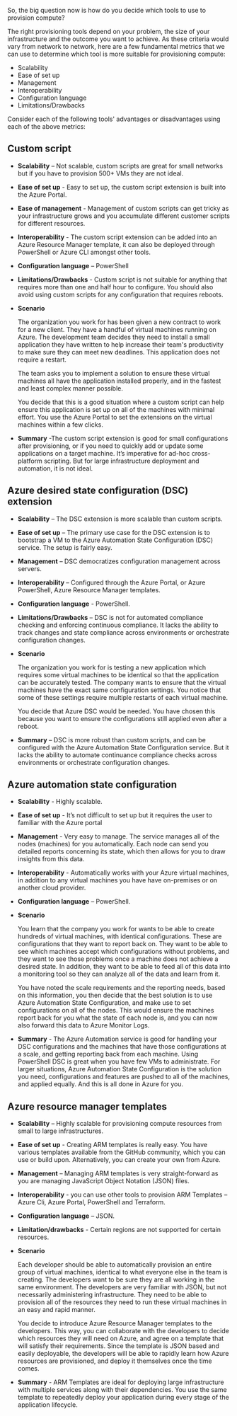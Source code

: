 So, the big question now is how do you decide which tools to use to provision compute?

The right provisioning tools depend on your problem, the size of your infrastructure and the outcome you want to achieve. As these criteria would vary from network to network, here are a few fundamental metrics that we can use to determine which tool is more suitable for provisioning compute:

- Scalability
- Ease of set up
- Management
- Interoperability
- Configuration language
- Limitations/Drawbacks

Consider each of the following tools' advantages or disadvantages using each of the above metrics:

## Custom script

- **Scalability** – Not scalable, custom scripts are great for small networks but if you have to provision 500+ VMs they are not ideal.

- **Ease of set up** - Easy to set up, the custom script extension is built into the Azure Portal.

- **Ease of management** - Management of custom scripts can get tricky as your infrastructure grows and you accumulate different customer scripts for different resources.

- **Interoperability** - The custom script extension can be added into an Azure Resource Manager template, it can also be deployed through PowerShell or Azure CLI amongst other tools.

- **Configuration language** – PowerShell

- **Limitations/Drawbacks** - Custom script is not suitable for anything that requires more than one and half hour to configure.  You should also avoid using custom scripts for any configuration that requires  reboots.  

- **Scenario**

  The organization you work for has been given a new contract to work for a new client. They have a handful of virtual machines running on Azure. The development team decides they need to install a small application they have written to help increase their team's productivity to make sure they can meet new deadlines. This application does not require a restart.

   The team asks you to implement a solution to ensure these virtual machines all have the application installed properly, and in the fastest and least complex manner possible.  

  You decide that this is a good situation where a custom script can help ensure this application is set up on all of the machines with minimal effort.  You use the Azure Portal to set the extensions on the virtual machines within a few clicks.

- **Summary** -The custom script extension is good for small configurations after provisioning, or if you need to quickly add or update some applications on a target machine.  It’s imperative for ad-hoc cross-platform scripting. But for large infrastructure deployment and automation, it is not ideal.  

## Azure desired state configuration (DSC) extension

- **Scalability** – The DSC extension is more scalable than custom scripts.

- **Ease of set up** – The primary use case for the DSC extension is to bootstrap a VM to the Azure Automation State Configuration (DSC) service. The setup is fairly easy.

- **Management** – DSC democratizes configuration management across servers.

- **Interoperability** –  Configured through the Azure Portal, or Azure PowerShell, Azure Resource Manager templates.

- **Configuration language** - PowerShell.

- **Limitations/Drawbacks** – DSC is not for automated compliance checking and enforcing continuous compliance. It lacks the ability to track changes and state compliance across environments or orchestrate configuration changes.

- **Scenario**

  The organization you work for is testing a new application which requires some virtual machines to be identical so that the application can be accurately tested. The company wants to ensure that the virtual machines have the exact same configuration settings. You notice that some of these settings require multiple restarts of each virtual machine.  

  You decide that Azure DSC would be needed. You have chosen this because you want to ensure the configurations still applied even after a reboot.

- **Summary** – DSC is more robust than custom scripts, and can be configured with the Azure Automation State Configuration service.  But it lacks the ability to automate continuance compliance checks across environments or orchestrate configuration changes.

## Azure automation state configuration

- **Scalability** - Highly scalable.

- **Ease of set up** - It’s not difficult to set up but it requires the user to familiar with the Azure portal

- **Management** - Very easy to manage.  The service manages all of the nodes (machines) for you automatically.  Each node can send you detailed reports concerning its state, which then allows for you to draw insights from this data.

- **Interoperability**  - Automatically works with your Azure virtual machines, in addition to any virtual machines you have have on-premises or on another cloud provider.

- **Configuration language** – PowerShell.

- **Scenario**

  You learn that the company you work for wants to be able to create hundreds of virtual machines, with identical configurations. These are configurations that they want to report back on. They want to be able to see which machines accept which configurations without problems, and they want to see those problems once a machine does not achieve a desired state. In addition, they want to be able to feed all of this data into a monitoring tool so they can analyze all of the data and learn from it.  

  You have noted the scale requirements and the reporting needs, based on this information, you then decide that the best solution is to use Azure Automation State Configuration, and make use to set configurations on all of the nodes. This would ensure the machines report back for you what the state of each node is, and you can now also forward this data to Azure Monitor Logs.

- **Summary** - The Azure Automation service is good for handling your DSC configurations and the machines that have those configurations at a scale, and getting reporting back from each machine. Using PowerShell DSC is great when you have few VMs to administrate.  For larger situations,  Azure Automation State Configuration is the solution you need, configurations and features are pushed to all of the machines, and applied equally. And this is all done in Azure for you.

## Azure resource manager templates

- **Scalability** – Highly scalable for provisioning compute resources from small to large infrastructures.

- **Ease of set up** - Creating ARM templates is really easy. You have various templates available from the GitHub community, which you can use or build upon. Alternatively, you can create your own from Azure.

- **Management** – Managing ARM templates is very straight-forward as you are managing JavaScript Object Notation (JSON) files.

- **Interoperability** - you can use other tools to provision ARM Templates – Azure Cli, Azure Portal, PowerShell and Terraform.

- **Configuration language** – JSON.

- **Limitation/drawbacks** - Certain regions are not supported for certain resources.

- **Scenario**

  Each developer should be able to automatically provision an entire group of virtual machines, identical to what everyone else in the team is creating.  The developers want to be sure they are all working in the same environment.  The developers are very familiar with JSON, but not necessarily administering infrastructure. They need to be able to provision all of the resources they need to run these virtual machines in an easy and rapid manner.

  You decide to introduce Azure Resource Manager templates to the developers. This way, you can collaborate with the developers to decide which resources they will need on Azure, and agree on a template that will satisfy their requirements. Since the template is JSON based and easily deployable, the developers will be able to rapidly learn how Azure resources are provisioned, and deploy it themselves once the time comes. 

- **Summary** - ARM Templates are ideal for deploying large infrastructure with multiple services along with their dependencies. You use the same template to repeatedly deploy your application during every stage of the application lifecycle.
